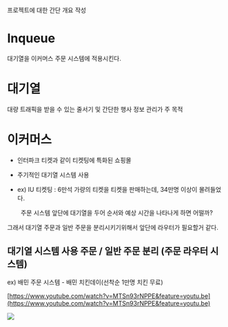 

프로젝트에 대한 간단 개요 작성 
# Inqueue

대기열을 이커머스 주문 시스템에 적용시킨다.

# 대기열

대량 트래픽을 받을 수 있는 줄서기 및 간단한 행사 정보 관리가 주 목적

# 이커머스

- 인터파크 티켓과 같이 티켓팅에 특화된 쇼핑몰

- 주기적인 대기열 시스템 사용

- ex) IU 티켓팅 : 6만석 가량의 티켓을 티켓을 판매하는데, 34만명 이상이 몰려들었다.

        주문 시스템 앞단에 대기열을 두어 순서와 예상 시간을 나타나게 하면 어떨까?


  



그래서 대기열 주문과 일반 주문을 분리시키기위해서 앞단에 라우터가 필요할거 같다.

##  대기열 시스템 사용 주문 / 일반 주문 분리 (주문 라우터 시스템)

  

ex) 배민 주문 시스템 - 배민 치킨데이(선착순 1만명 치킨 무료)

[https://www.youtube.com/watch?v=MTSn93rNPPE&feature=youtu.be](https://www.youtube.com/watch?v=MTSn93rNPPE&feature=youtu.be)

![](https://lh5.googleusercontent.com/J5fDz0IZB3fuKh3C9ZhriGFYPxvfudAFMvfUA3WrXGZDtZOGQsgjCTMdgXyVRDfHeaGX3ujZ26oArop0ng77731whXRBTCWQAx7xCY68qwJV9U-k1p3MP4n9clxj7x4vPUBvjITvN8b53c8Kh3vcX2I)

